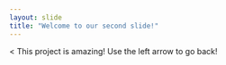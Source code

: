 ```yaml
---
layout: slide
title: "Welcome to our second slide!"
---
```

< This project is amazing!
Use the left arrow to go back!
